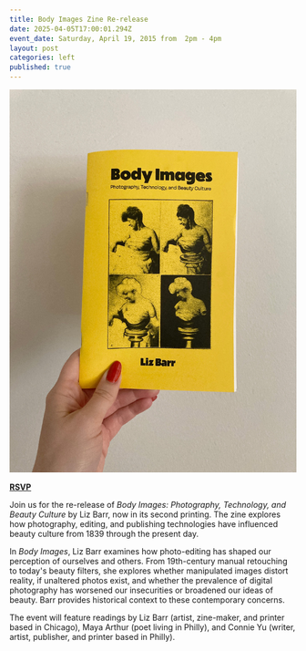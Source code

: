 ```yaml
---
title: Body Images Zine Re-release
date: 2025-04-05T17:00:01.294Z
event_date: Saturday, April 19, 2015 from  2pm - 4pm
layout: post
categories: left
published: true
---
```

![](/assets/img/body-images-cover-2.jpg)

**[RSVP](https://www.eventbrite.com/e/body-images-zine-re-release-tickets-1304185446779?aff=oddtdtcreator)**

Join us for the re-release of *Body Images: Photography, Technology, and Beauty Culture* by Liz Barr, now in its second printing. The zine explores how photography, editing, and publishing technologies have influenced beauty culture from 1839 through the present day.

In *Body Images*, Liz Barr examines how photo-editing has shaped our perception of ourselves and others. From 19th-century manual retouching to today's beauty filters, she explores whether manipulated images distort reality, if unaltered photos exist, and whether the prevalence of digital photography has worsened our insecurities or broadened our ideas of beauty. Barr provides historical context to these contemporary concerns.

The event will feature readings by Liz Barr (artist, zine-maker, and printer based in Chicago), Maya Arthur (poet living in Philly), and Connie Yu (writer, artist, publisher, and printer based in Philly).